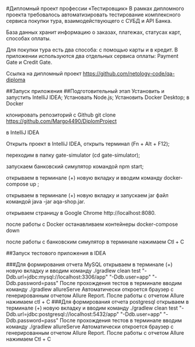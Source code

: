 #Дипломный проект профессии «Тестировщик»
В рамках дипломного проекта требовалось автоматизировать тестирование комплексного сервиса покупки тура, взаимодействующего с СУБД и API Банка.

База данных хранит информацию о заказах, платежах, статусах карт, способах оплаты.

Для покупки тура есть два способа: с помощью карты и в кредит. В приложении используются два отдельных сервиса оплаты: Payment Gate и Credit Gate.

Ссылка на дипломный проект https://github.com/netology-code/qa-diploma

##Запуск приложения
##Подготовительный этап
Установить и запустить IntelliJ IDEA;
Установать Node.js;
Установить Docker Desktop;
в Docker

клонировать репозиторий с Github git clone https://github.com/Margo4490/DiplomProject

в IntelliJ IDEA

Открыть проект в IntelliJ IDEA, открыть терминал (Fn + Alt + F12);

переходим в папку gate-simulator (cd gate-simulator);

запускаем банковский симулятор командой npm start;

открываем в терминале (+) новую вкладку и вводим команду docker-compose up ;

открываем в терминале (+) новую вкладку и запускаем jar файл командой java -jar aqa-shop.jar.

открываем страницу в Google Chrome http://localhost:8080.

после работы с Docker останавливаем контейнеры docker-compose down

после работы с банковским симулятор в терминале нажимаем Ctl + C

##Запуск тестового приложения
в IDEA

###Для формирования отчета MySQL
открываем в терминале (+) новую вкладку и вводим команду ./gradlew clean test "-Ddb.url=jdbc:mysql://localhost:3306/app" "-Ddb.user=app" "-Ddb.password=pass"
После прохождения тестов в терминале вводим команду ./gradlew allureServe Автоматически откроется браузер с генерированным отчетом Allure Report. После работы с отчетом Allure нажимаем ctl + C
###Для формирования отчета postgresql
открываем в терминале (+) новую вкладку и вводим команду ./gradlew clean test "-Ddb.url=jdbc:postgresql://localhost:5432/app" "-Ddb.user=app" "-Ddb.password=pass"
После прохождения тестов в терминале вводим команду ./gradlew allureServe Автоматически откроется браузер с генерированным отчетом Allure Report. После работы с отчетом Allure нажимаем Ctl + C